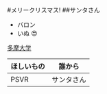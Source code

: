 #メリークリスマス!
##サンタさん
* バロン
* いぬ
:heart_eyes:
>
[多摩大学](http://mic.tama.ac.jp/link/)

ほしいもの|誰から
---------|--------
PSVR|サンタさん
